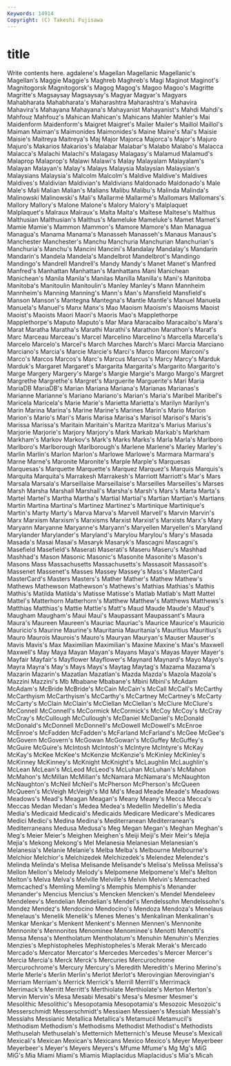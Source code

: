 ```yaml
---
Keywords: 14914 
Copyright: (C) Takeshi Fujisawa
---
```


# title

Write contents here.
agdalene's Magellan Magellanic Magellanic's Magellan's Maggie Maggie's Maghreb
Maghreb's Magi Maginot Maginot's Magnitogorsk Magnitogorsk's Magog Magog's Magoo Magoo's
Magritte Magritte's Magsaysay Magsaysay's Magyar Magyar's Magyars Mahabharata Mahabharata's Maharashtra
Maharashtra's Mahavira Mahavira's Mahayana Mahayana's Mahayanist Mahayanist's Mahdi Mahdi's Mahfouz
Mahfouz's Mahican Mahican's Mahicans Mahler Mahler's Mai Maidenform Maidenform's Maigret
Maigret's Mailer Mailer's Maillol Maillol's Maiman Maiman's Maimonides Maimonides's Maine
Maine's Mai's Maisie Maisie's Maitreya Maitreya's Maj Major Majorca Majorca's
Major's Majuro Majuro's Makarios Makarios's Malabar Malabar's Malabo Malabo's Malacca
Malacca's Malachi Malachi's Malagasy Malagasy's Malamud Malamud's Malaprop Malaprop's Malawi
Malawi's Malay Malayalam Malayalam's Malayan Malayan's Malay's Malays Malaysia Malaysian
Malaysian's Malaysians Malaysia's Malcolm Malcolm's Maldive Maldive's Maldives Maldives's Maldivian
Maldivian's Maldivians Maldonado Maldonado's Male Male's Mali Malian Malian's Malians
Malibu Malibu's Malinda Malinda's Malinowski Malinowski's Mali's Mallarmé Mallarmé's Mallomars
Mallomars's Mallory Mallory's Malone Malone's Malory Malory's Malplaquet Malplaquet's Malraux
Malraux's Malta Malta's Maltese Maltese's Malthus Malthusian Malthusian's Malthus's Mameluke
Mameluke's Mamet Mamet's Mamie Mamie's Mammon Mammon's Mamore Mamore's Man
Managua Managua's Manama Manama's Manasseh Manasseh's Manaus Manaus's Manchester Manchester's
Manchu Manchuria Manchurian Manchurian's Manchuria's Manchu's Mancini Mancini's Mandalay Mandalay's
Mandarin Mandarin's Mandela Mandela's Mandelbrot Mandelbrot's Mandingo Mandingo's Mandrell Mandrell's
Mandy Mandy's Manet Manet's Manfred Manfred's Manhattan Manhattan's Manhattans Mani
Manichean Manichean's Manila Manila's Manilas Manilla Manilla's Mani's Manitoba Manitoba's
Manitoulin Manitoulin's Manley Manley's Mann Mannheim Mannheim's Manning Manning's Mann's
Man's Mansfield Mansfield's Manson Manson's Mantegna Mantegna's Mantle Mantle's Manuel
Manuela Manuela's Manuel's Manx Manx's Mao Maoism Maoism's Maoisms Maoist
Maoist's Maoists Maori Maori's Maoris Mao's Mapplethorpe Mapplethorpe's Maputo Maputo's
Mar Mara Maracaibo Maracaibo's Mara's Marat Maratha Maratha's Marathi Marathi's
Marathon Marathon's Marat's Marc Marceau Marceau's Marcel Marcelino Marcelino's Marcella
Marcella's Marcelo Marcelo's Marcel's March Marches March's Marci Marcia Marciano
Marciano's Marcia's Marcie Marcie's Marci's Marco Marconi Marconi's Marco's Marcos
Marcos's Marc's Marcus Marcus's Marcy Marcy's Marduk Marduk's Margaret Margaret's
Margarita Margarita's Margarito Margarito's Marge Margery Margery's Marge's Margie Margie's
Margo Margo's Margret Margrethe Margrethe's Margret's Marguerite Marguerite's Mari Maria
MariaDB MariaDB's Marian Mariana Mariana's Marianas Marianas's Marianne Marianne's Mariano
Mariano's Marian's Maria's Maribel Maribel's Maricela Maricela's Marie Marie's Marietta
Marietta's Marilyn Marilyn's Marin Marina Marina's Marine Marine's Marines Marin's
Mario Marion Marion's Mario's Mari's Maris Marisa Marisa's Marisol Marisol's
Maris's Marissa Marissa's Maritain Maritain's Maritza Maritza's Marius Marius's Marjorie
Marjorie's Marjory Marjory's Mark Markab Markab's Markham Markham's Markov Markov's
Mark's Marks Marks's Marla Marla's Marlboro Marlboro's Marlborough Marlborough's Marlene
Marlene's Marley Marley's Marlin Marlin's Marlon Marlon's Marlowe Marlowe's Marmara
Marmara's Marne Marne's Maronite Maronite's Marple Marple's Marquesas Marquesas's Marquette
Marquette's Marquez Marquez's Marquis Marquis's Marquita Marquita's Marrakesh Marrakesh's Marriott
Marriott's Mar's Mars Marsala Marsala's Marseillaise Marseillaise's Marseilles Marseilles's Marses
Marsh Marsha Marshall Marshall's Marsha's Marsh's Mars's Marta Marta's Martel
Martel's Martha Martha's Martial Martial's Martian Martian's Martians Martin Martina
Martina's Martinez Martinez's Martinique Martinique's Martin's Marty Marty's Marva Marva's
Marvell Marvell's Marvin Marvin's Marx Marxism Marxism's Marxisms Marxist Marxist's
Marxists Marx's Mary Maryann Maryanne Maryanne's Maryann's Maryellen Maryellen's Maryland
Marylander Marylander's Maryland's Marylou Marylou's Mary's Masada Masada's Masai Masai's
Masaryk Masaryk's Mascagni Mascagni's Masefield Masefield's Maserati Maserati's Maseru Maseru's
Mashhad Mashhad's Mason Masonic Masonic's Masonite Masonite's Mason's Masons Mass
Massachusetts Massachusetts's Massasoit Massasoit's Massenet Massenet's Masses Massey Massey's Mass's
MasterCard MasterCard's Masters Masters's Mather Mather's Mathew Mathew's Mathews Mathewson
Mathewson's Mathews's Mathias Mathias's Mathis Mathis's Matilda Matilda's Matisse Matisse's
Matlab Matlab's Matt Mattel Mattel's Matterhorn Matterhorn's Matthew Matthew's Matthews
Matthews's Matthias Matthias's Mattie Mattie's Matt's Maud Maude Maude's Maud's
Maugham Maugham's Maui Maui's Maupassant Maupassant's Maura Maura's Maureen Maureen's
Mauriac Mauriac's Maurice Maurice's Mauricio Mauricio's Maurine Maurine's Mauritania Mauritania's
Mauritius Mauritius's Mauro Maurois Maurois's Mauro's Mauryan Mauryan's Mauser Mauser's
Mavis Mavis's Max Maximilian Maximilian's Maxine Maxine's Max's Maxwell Maxwell's
May Maya Mayan Mayan's Mayans Maya's Mayas Mayer Mayer's Mayfair
Mayfair's Mayflower Mayflower's Maynard Maynard's Mayo Mayo's Mayra Mayra's May's
Mays Mays's Maytag Maytag's Mazama Mazama's Mazarin Mazarin's Mazatlan Mazatlan's
Mazda Mazda's Mazola Mazola's Mazzini Mazzini's Mb Mbabane Mbabane's Mbini
Mbini's McAdam McAdam's McBride McBride's McCain McCain's McCall McCall's McCarthy
McCarthyism McCarthyism's McCarthy's McCartney McCartney's McCarty McCarty's McClain McClain's McClellan
McClellan's McClure McClure's McConnell McConnell's McCormick McCormick's McCoy McCoy's McCray
McCray's McCullough McCullough's McDaniel McDaniel's McDonald McDonald's McDonnell McDonnell's McDowell
McDowell's McEnroe McEnroe's McFadden McFadden's McFarland McFarland's McGee McGee's McGovern
McGovern's McGowan McGowan's McGuffey McGuffey's McGuire McGuire's McIntosh McIntosh's McIntyre
McIntyre's McKay McKay's McKee McKee's McKenzie McKenzie's McKinley McKinley's McKinney
McKinney's McKnight McKnight's McLaughlin McLaughlin's McLean McLean's McLeod McLeod's McLuhan
McLuhan's McMahon McMahon's McMillan McMillan's McNamara McNamara's McNaughton McNaughton's McNeil
McNeil's McPherson McPherson's McQueen McQueen's McVeigh McVeigh's Md Md's Mead
Meade Meade's Meadows Meadows's Mead's Meagan Meagan's Meany Meany's Mecca
Mecca's Meccas Medan Medan's Medea Medea's Medellin Medellin's Media Media's
Medicaid Medicaid's Medicaids Medicare Medicare's Medicares Medici Medici's Medina Medina's
Mediterranean Mediterranean's Mediterraneans Medusa Medusa's Meg Megan Megan's Meghan Meghan's
Meg's Meier Meier's Meighen Meighen's Meiji Meiji's Meir Meir's Mejia
Mejia's Mekong Mekong's Mel Melanesia Melanesian Melanesian's Melanesia's Melanie Melanie's
Melba Melba's Melbourne Melbourne's Melchior Melchior's Melchizedek Melchizedek's Melendez Melendez's
Melinda Melinda's Melisa Melisande Melisande's Melisa's Melissa Melissa's Mellon Mellon's
Melody Melody's Melpomene Melpomene's Mel's Melton Melton's Melva Melva's Melville
Melville's Melvin Melvin's Memcached Memcached's Memling Memling's Memphis Memphis's Menander
Menander's Mencius Mencius's Mencken Mencken's Mendel Mendeleev Mendeleev's Mendelian Mendelian's
Mendel's Mendelssohn Mendelssohn's Mendez Mendez's Mendocino Mendocino's Mendoza Mendoza's Menelaus
Menelaus's Menelik Menelik's Menes Menes's Menkalinan Menkalinan's Menkar Menkar's Menkent
Menkent's Mennen Mennen's Mennonite Mennonite's Mennonites Menominee Menominee's Menotti Menotti's
Mensa Mensa's Mentholatum Mentholatum's Menuhin Menuhin's Menzies Menzies's Mephistopheles Mephistopheles's
Merak Merak's Mercado Mercado's Mercator Mercator's Mercedes Mercedes's Mercer Mercer's
Mercia Mercia's Merck Merck's Mercuries Mercurochrome Mercurochrome's Mercury Mercury's Meredith
Meredith's Merino Merino's Merle Merle's Merlin Merlin's Merlot Merlot's Merovingian
Merovingian's Merriam Merriam's Merrick Merrick's Merrill Merrill's Merrimack Merrimack's Merritt
Merritt's Merthiolate Merthiolate's Merton Merton's Mervin Mervin's Mesa Mesabi Mesabi's
Mesa's Mesmer Mesmer's Mesolithic Mesolithic's Mesopotamia Mesopotamia's Mesozoic Mesozoic's Messerschmidt
Messerschmidt's Messiaen Messiaen's Messiah Messiah's Messiahs Messianic Metallica Metallica's Metamucil
Metamucil's Methodism Methodism's Methodisms Methodist Methodist's Methodists Methuselah Methuselah's Metternich
Metternich's Meuse Meuse's Mexicali Mexicali's Mexican Mexican's Mexicans Mexico Mexico's
Meyer Meyerbeer Meyerbeer's Meyer's Meyers Meyers's Mfume Mfume's Mg Mg's
MiG MiG's Mia Miami Miami's Miamis Miaplacidus Miaplacidus's Mia's Micah
